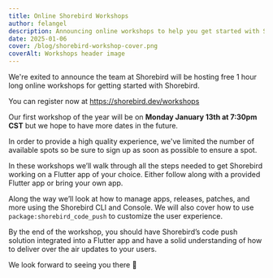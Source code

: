```yaml
---
title: Online Shorebird Workshops
author: felangel
description: Announcing online workshops to help you get started with Shorebird.
date: 2025-01-06
cover: /blog/shorebird-workshop-cover.png
coverAlt: Workshops header image
---
```


We're exited to announce the team at Shorebird will be hosting free 1 hour long
online workshops for getting started with Shorebird.

You can register now at https://shorebird.dev/workshops

Our first workshop of the year will be on **Monday January 13th at 7:30pm CST**
but we hope to have more dates in the future.

In order to provide a high quality experience, we've limited the number of
available spots so be sure to sign up as soon as possible to ensure a spot.

In these workshops we’ll walk through all the steps needed to get Shorebird
working on a Flutter app of your choice. Either follow along with a provided
Flutter app or bring your own app.

Along the way we’ll look at how to manage apps, releases, patches, and more
using the Shorebird CLI and Console. We will also cover how to use
`package:shorebird_code_push` to customize the user experience.

By the end of the workshop, you should have Shorebird’s code push solution
integrated into a Flutter app and have a solid understanding of how to deliver
over the air updates to your users.

We look forward to seeing you there 👋
